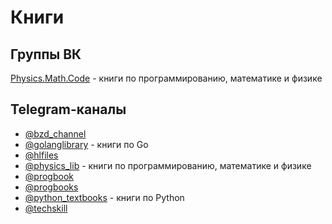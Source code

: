 # Книги

## Группы ВК

[Physics.Math.Code](https://vk.com/physics_math) - книги по программированию, математике и физике

## Telegram-каналы

- [@bzd_channel](https://t.me/bzd_channel)
- [@golanglibrary](https://t.me/golanglibrary) - книги по Go
- [@hlfiles](https://t.me/hlfiles)
- [@physics_lib](https://t.me/physics_lib) - книги по программированию, математике и физике
- [@progbook](https://t.me/progbook)
- [@progbooks](https://t.me/progbooks)
- [@python_textbooks](https://t.me/python_textbooks) - книги по Python
- [@techskill](https://t.me/techskill)
